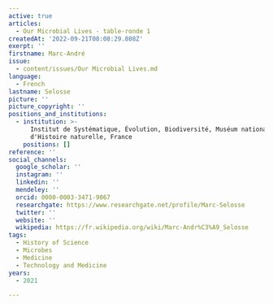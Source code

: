 ```yaml
---
active: true
articles:
  - Our Microbial Lives - table-ronde 1
createdAt: '2022-09-21T08:08:29.808Z'
exerpt: ''
firstname: Marc-André
issue:
  - content/issues/Our Microbial Lives.md
language:
  - French
lastname: Selosse
picture: ''
picture_copyright: ''
positions_and_institutions:
  - institution: >-
      Institut de Systématique, Évolution, Biodiversité, Muséum national
      d'Histoire naturelle, France
    positions: []
reference: ''
social_channels:
  google_scholar: ''
  instagram: ''
  linkedin: ''
  mendeley: ''
  orcid: 0000-0003-3471-9067
  researchgate: https://www.researchgate.net/profile/Marc-Selosse
  twitter: ''
  website: ''
  wikipedia: https://fr.wikipedia.org/wiki/Marc-Andr%C3%A9_Selosse
tags:
  - History of Science
  - Microbes
  - Medicine
  - Technology and Medicine
years:
  - 2021

---
```

